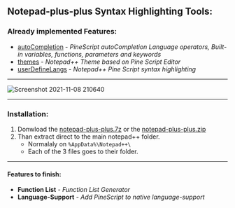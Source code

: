 <a name="Notepad-plus-plus Syntax Highlighting Tools" />

## Notepad-plus-plus Syntax Highlighting Tools:

<a name="Already implemented Features:" />

### Already implemented Features:
- [autoCompletion](/notepad-plus-plus/autoCompletion) - *PineScript autoCompletion Language operators, Built-in variables, functions, parameters and keywords*
- [themes](/notepad-plus-plus/themes) - *Notepad\+\+ Theme based on Pine Script Editor*
- [userDefineLangs](/notepad-plus-plus/userDefineLangs) - *Notepad\+\+ Pine Script syntax highlighting*

-----

![Screenshot 2021-11-08 210640](https://user-images.githubusercontent.com/40750574/140837897-52818e53-e535-4e7a-ad3e-fc15f40dc224.png)

-----

<a name="Instalation" />

### Installation: 

1. Donwload the [notepad-plus-plus.7z](https://github.com/RodrigoKazuma/PineScript-Utils/raw/main/notepad-plus-plus/notepad-plus-plus.7z) or the [notepad-plus-plus.zip](https://github.com/RodrigoKazuma/PineScript-Utils/raw/main/notepad-plus-plus/notepad-plus-plus.zip)
2. Than extract direct to the main notepad++ folder.
   - Normalaly on `%AppData%\Notepad++\`
   - Each of the 3 files goes to their folder.

-----
<a name="Features to finish:" />

#### Features to finish:

- **Function List** - *Function List Generator*
- **Language-Support** - *Add PineScript to native language-support*
